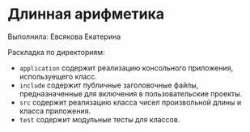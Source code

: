 ﻿# Длинная арифметика


Выполнила: Евсякова Екатерина

Раскладка по директориям:

  - `application` содержит реализацию консольного приложения, используещего класс.
  - `include` содержит публичные заголовочные файлы, предназначенные для включения в пользовательские проекты.
  - `src` содержит реализацию класса чисел произвольной длины и класса приложения.
  - `test` содержит модульные тесты для классов.